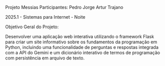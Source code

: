 Projeto Messias 
Participantes: Pedro Jorge
               Artur Trajano 

2025.1 - Sistemas para Internet - Noite

Objetivo Geral do Projeto:

Desenvolver uma aplicação web interativa utilizando o framework Flask para criar um site informativo sobre
os fundamentos da programação em Python, incluindo uma funcionalidade de perguntas e respostas integrada
com a API do Gemini e um dicionário interativo de termos de programação com persistência em arquivo de
texto.


